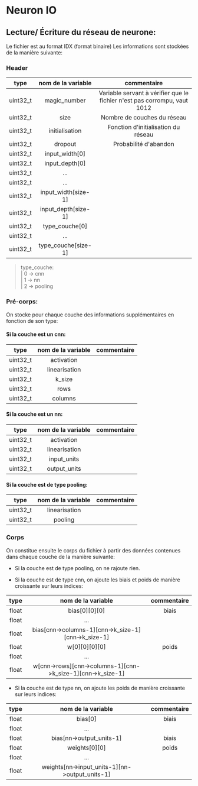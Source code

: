 # Neuron IO

## Lecture/ Écriture du réseau de neurone:
Le fichier est au format IDX (format binaire)
Les informations sont stockées de la manière suivante:

### Header
type | nom de la variable | commentaire
:---:|:---:|:---:
uint32_t|magic_number|Variable servant à vérifier que le fichier n'est pas corrompu, vaut 1012
uint32_t|size|Nombre de couches du réseau
uint32_t|initialisation|Fonction d'initialisation du réseau
uint32_t|dropout|Probabilité d'abandon
uint32_t|input_width[0]|
uint32_t|input_depth[0]|
uint32_t|...|
uint32_t|...|
uint32_t|input_width[size-1]|
uint32_t|input_depth[size-1]|
uint32_t|type_couche[0]|
uint32_t|...|
uint32_t|type_couche[size-1]|

> type_couche:  
> | 0 -> cnn  
> | 1 -> nn  
> | 2 -> pooling

### Pré-corps:

On stocke pour chaque couche des informations supplémentaires en fonction de son type:

#### Si la couche est un cnn:
type | nom de la variable | commentaire
:---:|:---:|:---:
uint32_t|activation|
uint32_t|linearisation|
uint32_t|k_size|
uint32_t|rows|
uint32_t|columns|

#### Si la couche est un nn:
type | nom de la variable | commentaire
:---:|:---:|:---:
uint32_t|activation|
uint32_t|linearisation|
uint32_t|input_units|
uint32_t|output_units|

#### Si la couche est de type pooling:
type | nom de la variable | commentaire
:---:|:---:|:---:
uint32_t|linearisation|
uint32_t|pooling|


### Corps
On constitue ensuite le corps du fichier à partir des données contenues dans chaque couche de la manière suivante:

- Si la couche est de type pooling, on ne rajoute rien.

- Si la couche est de type cnn, on ajoute les biais et poids de manière croissante sur leurs indices:

type | nom de la variable | commentaire
:---:|:---:|:---:
float|bias[0][0][0]|biais
float|...|
float|bias[cnn->columns-1][cnn->k_size-1][cnn->k_size-1]|
float|w[0][0][0][0]|poids
float|...|
float|w[cnn->rows][cnn->columns-1][cnn->k_size-1][cnn->k_size-1]|

- Si la couche est de type nn, on ajoute les poids de manière croissante sur leurs indices:

type | nom de la variable | commentaire
:---:|:---:|:---:
float|bias[0]|biais
float|...|
float|bias[nn->output_units-1]|biais
float|weights[0][0]|poids
float|...|
float|weights[nn->input_units-1][nn->output_units-1]|
